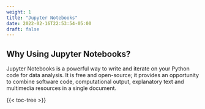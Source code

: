```yaml
---
weight: 1
title: "Jupyter Notebooks"
date: 2022-02-16T22:53:54-05:00
draft: false
---
```


## Why Using Jupyter Notebooks?
Jupyter Notebooks is a powerful way to write and iterate on your Python code for data analysis. It is free and open-source; it provides an opportunity to combine software code, computational output, explanatory text and multimedia resources in a single document. 






{{< toc-tree >}}
